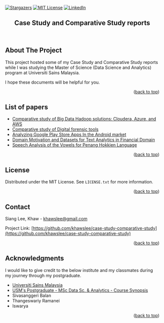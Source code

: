 <div id="top"></div>

[![Stargazers][stars-shield]][stars-url]
[![MIT License][license-shield]][license-url]
[![LinkedIn][linkedin-shield]][linkedin-url]

<h2 align="center">Case Study and Comparative Study reports
</h2><br/>

## About The Project
This project hosted some of my Case Study and Comparative Study reports while I was studying the Master of Science (Data Science and Analytics) program at Universiti Sains Malaysia.

I hope these documents will be helpful for you.

<p align="right">(<a href="#top">back to top</a>)</p>

## List of papers

* [Comparative study of Big Data Hadoop solutions:
Cloudera, Azure, and AWS](https://github.com/khawslee/case-study-comparative-study/blob/main/Comparative%20study%20of%20Big%20Data%20Hadoop%20solutions.pdf)
* [Comparative study of Digital forensic tools](https://github.com/khawslee/case-study-comparative-study/blob/main/Comparative%20study%20of%20Digital%20Forensics%20tools.pdf)
* [Analyzing Google Play Store Apps In the Android market](https://github.com/khawslee/case-study-comparative-study/blob/main/Analyzing%20Google%20Play%20Store%20Apps%20In%20the%20Android%20market.pdf)
* [Domain Motivation and Datasets for Text Analytics in Financial Domain](https://github.com/khawslee/case-study-comparative-study/blob/main/Domain%20Motivation%20and%20Datasets%20for%20Text%20Analytics%20in%20Financial%20Domain.pdf)
* [Speech Analysis of the Vowels for Penang Hokkien Language](https://github.com/khawslee/case-study-comparative-study/blob/main/Speech%20Analysis%20of%20the%20Vowels%20for%20Penang%20Hokkien%20Language.pdf)

<p align="right">(<a href="#top">back to top</a>)</p>

## License

Distributed under the MIT License. See `LICENSE.txt` for more information.

<p align="right">(<a href="#top">back to top</a>)</p>

## Contact

Siang Lee, Khaw - khawslee@gmail.com

Project Link: [https://github.com/khawslee/case-study-comparative-study](https://github.com/khawslee/case-study-comparative-study)

<p align="right">(<a href="#top">back to top</a>)</p>

## Acknowledgments

I would like to give credit to the below institute and my classmates during my journey through my postgraduate.

* [Universiti Sains Malaysia](http://www.usm.my/)
* [USM's Postgraduate - MSc Data Sc. & Analytics - Course Synopsis](https://cs.usm.my/index.php/admissions-academics/postgraduate/msc-data-sc-analytic-course-work/course-synopsis-sa)
* Sivasanggeri Balan
* Thangeswariy Ramanei
* Iswarya

<p align="right">(<a href="#top">back to top</a>)</p>

<!-- MARKDOWN LINKS & IMAGES -->
<!-- https://www.markdownguide.org/basic-syntax/#reference-style-links -->
[stars-shield]: https://img.shields.io/github/stars/khawslee/case-study-comparative-study.svg?style=for-the-badge
[stars-url]: https://github.com/khawslee/case-study-comparative-study/stargazers
[license-shield]: https://img.shields.io/github/license/khawslee/case-study-comparative-study.svg?style=for-the-badge
[license-url]: https://github.com/khawslee/case-study-comparative-study/blob/master/LICENSE.txt
[linkedin-shield]: https://img.shields.io/badge/-LinkedIn-black.svg?style=for-the-badge&logo=linkedin&colorB=555
[linkedin-url]: https://linkedin.com/in/siang-lee-khaw-6796391b6
[product-screenshot]: images/screenshot.png